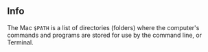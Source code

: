 
## Info

The Mac `$PATH` is a list of directories (folders) where the computer's commands and programs are stored for use by the command line, or Terminal.